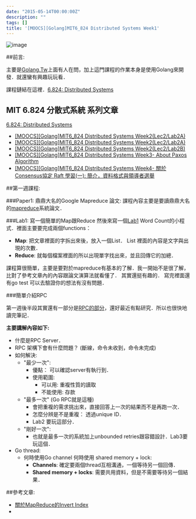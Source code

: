 ```yaml
---
date: "2015-05-14T00:00:00Z"
description: ""
tags: []
title: '[MOOCS][Golang]MIT6_824 Distributed Systems Week1'
---
```


![image](http://dme.rwth-aachen.de/en/system/files/file_upload/project/MapReduce.jpg)


##前言:

主要是[Golang.Tw](http://golang.kktix.cc/)上面有人在問，加上這門課程的作業本身是使用Golang來開發．就還蠻有興趣玩玩看．

課程鏈結在這裡．[6.824: Distributed Systems](http://nil.csail.mit.edu/6.824/2015/index.html)

## MIT 6.824 分散式系統 系列文章

[6.824: Distributed Systems](http://nil.csail.mit.edu/6.824/2015/index.html)

- [[MOOCS][Golang]MIT6_824 Distributed Systems Week2(Lec2/Lab2A)](http://www.evanlin.com/mit6824-week1/)
- [[MOOCS][Golang]MIT6_824 Distributed Systems Week2(Lec2/Lab2A)](http://www.evanlin.com/mit6824-week2A/)
- [[MOOCS][Golang]MIT6_824 Distributed Systems Week2(Lec2/Lab2B)](http://www.evanlin.com/mit6824-week2B/)
- [[MOOCS][Golang]MIT6_824 Distributed Systems Week3- About Paxos Algorithm](http://www.evanlin.com/mit6824-week3-paxos/)
- [[MOOCS][Golang]MIT6_824 Distributed Systems Week4- 關於Consensus協定 Raft 學習(一):  簡介，資料格式與領導者選舉](http://www.evanlin.com/raft-study-1/)


##第一週課程:

###Paper1: 鼎鼎大名的Google Mapreduce 論文:
課程內容主要是要讀鼎鼎大名的[mapreduce](http://css.csail.mit.edu/6.824/2014/papers/mapreduce.pdf)系統論文．

###Lab1: 寫一個簡單的Map跟Reduce
然後來寫一個[Lab1](http://css.csail.mit.edu/6.824/2014/labs/lab-1.html) Word Count的小程式．裡面主要要完成兩個functions：

- **Map**: 把文章裡面的字拆出來後，放入一個List． List 裡面的內容是文字與出現的次數．
- **Reduce**: 就每個檔案裡面的所以出現單字找出來，並且回傳它的加總．

課程算很簡單，主要是要對於mapreduce有基本的了解．我一開始不是很了解，比對了參考文章內的內容跟論文演算法就看懂了．
其實還挺有趣的． 寫完裡面還有go test 可以去驗證你的想法有沒有問題．

###簡單介紹RPC

第一週後半段其實還有一部分是[RPC的部分](http://nil.csail.mit.edu/6.824/2015/notes/l-rpc.txt)，還好最近有點研究．所以也很快地讀完筆記． 

**主要講解內容如下:**

- 什麼是RPC Server．
- RPC 架構下會有什麼問題？  (斷線，命令未收到，命令未完成)
- 如何解決:
    - "最少一次":
        - 優點： 可以確認server有執行到．
        - 使用範圍:
            - 可以用:  重複性質的讀取
            - 不能使用: 存款 
    - "最多一次" (Go RPC就是這種)
        - 會把重複的需求挑出來，直接回答上一次的結果而不是再跑一次．
        - 怎麼分辨是不是重複： 透過unique ID．
        - Lab2 要玩這部分．
    - "剛好一次":
        - 也就是最多一次的系統加上unbounded retries跟容錯設計．Lab3要玩這個．        
- Go thread:
    - 何時使用Go channel 何時使用 shared memory + lock:
        - **Channels**: 確定要兩個thread互相溝通，一個等待另一個回傳．
        - **Shared memory + locks**: 需要共用資料，但是不需要等待另一個結果．

##參考文章:

- [關於MapReduce的Invert Index](http://puremonkey2010.blogspot.tw/2013/11/mapreduce-inverted-index.html)
- 

